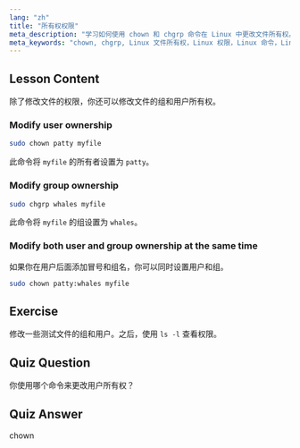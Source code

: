 ```yaml
---
lang: "zh"
title: "所有权权限"
meta_description: "学习如何使用 chown 和 chgrp 命令在 Linux 中更改文件所有权。通过这个适合初学者的 Linux 教程了解用户和组权限。"
meta_keywords: "chown, chgrp, Linux 文件所有权，Linux 权限，Linux 命令，Linux 初学者，Linux 教程，Linux 指南"
---
```


## Lesson Content

除了修改文件的权限，你还可以修改文件的组和用户所有权。

### Modify user ownership

```bash
sudo chown patty myfile
```

此命令将 `myfile` 的所有者设置为 `patty`。

### Modify group ownership

```bash
sudo chgrp whales myfile
```

此命令将 `myfile` 的组设置为 `whales`。

### Modify both user and group ownership at the same time

如果你在用户后面添加冒号和组名，你可以同时设置用户和组。

```bash
sudo chown patty:whales myfile
```

## Exercise

修改一些测试文件的组和用户。之后，使用 `ls -l` 查看权限。

## Quiz Question

你使用哪个命令来更改用户所有权？

## Quiz Answer

chown
